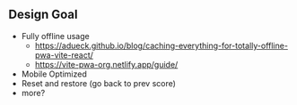 ## Design Goal

- Fully offline usage
    - https://adueck.github.io/blog/caching-everything-for-totally-offline-pwa-vite-react/
    - https://vite-pwa-org.netlify.app/guide/
- Mobile Optimized
- Reset and restore (go back to prev score)
- more?